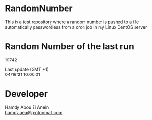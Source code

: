 # RandomNumber    
This is a test repository where a random number is pushed to a file automatically passwordless from a cron job in my Linux CentOS server    
# Random Number of the last run   
19742
      
Last update (GMT +1)    
04/16/21 10:00:01
# Developer    
Hamdy Abou El Anein   
hamdy.aea@protonmail.com
